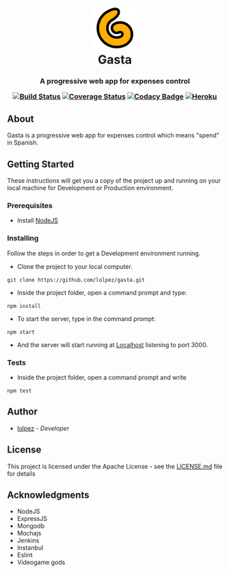<h1 align="center">
    <a href="https://github.com/lolpez/gasta">
        <img src="https://raw.githubusercontent.com/lolpez/gasta/master/public/img/gasta-logo.png" alt="Gasta" height=100 />
    </a>
    <br>Gasta
</h1>
<h3 align="center">
A progressive web app for expenses control

[![Build Status](https://travis-ci.com/lolpez/gasta.svg?branch=master)](https://travis-ci.com/lolpez/gasta)
[![Coverage Status](https://coveralls.io/repos/github/lolpez/gasta/badge.svg?branch=master)](https://coveralls.io/github/lolpez/gasta?branch=master)
[![Codacy Badge](https://api.codacy.com/project/badge/Grade/0164d9a766e34481a176d0e170507ef2)](https://www.codacy.com/app/lolpez/gasta?utm_source=github.com&amp;utm_medium=referral&amp;utm_content=lolpez/gasta&amp;utm_campaign=Badge_Grade)
[![Heroku](https://img.shields.io/badge/Heroku-demo-brightgreen.svg)](https://gasta.herokuapp.com/)
</h3>

## About

Gasta is a progressive web app for expenses control which means "spend" in Spanish.

## Getting Started

These instructions will get you a copy of the project up and running on your local machine for Development or Production environment.

### Prerequisites

*   Install [NodeJS](https://nodejs.org)

### Installing

Follow the steps in order to get a Development environment running.

*   Clone the project to your local computer.
```
git clone https://github.com/lolpez/gasta.git
```

*   Inside the project folder, open a command prompt and type:
```
npm install
```
*   To start the server, type in the command prompt:
```
npm start
```
*   And the server will start running at <a href="http://localhost:3000" target="_blank">Localhost</a> listening to port 3000.

### Tests

*   Inside the project folder, open a command prompt and write
```
npm test
```

## Author

*   [lolpez](https://github.com/lolpez) - *Developer*

## License

This project is licensed under the Apache License - see the [LICENSE.md](LICENSE) file for details

## Acknowledgments

*   NodeJS
*   ExpressJS
*   Mongodb
*   Mochajs
*   Jenkins
*   Instanbul
*   Eslint
*   Videogame gods
